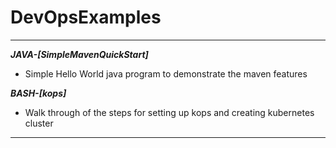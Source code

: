 # DevOpsExamples
--------------------------------------------------------------------------------------------------------------------
***JAVA-[SimpleMavenQuickStart]***
* Simple Hello World java program to demonstrate the maven features


***BASH-[kops]***
* Walk through of the steps for setting up kops and creating kubernetes cluster
--------------------------------------------------------------------------------------------------------------------
